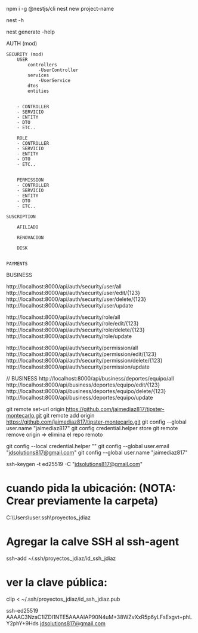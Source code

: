 npm i -g @nestjs/cli
nest new project-name

nest -h

nest generate -help

AUTH (mod)

    SECURITY (mod)
        USER
            controllers
                -UserController
            services
                -UserService
            dtos
            entities


        - CONTROLLER
        - SERVICIO
        - ENTITY
        - DTO
        - ETC..

        ROLE
        - CONTROLLER
        - SERVICIO
        - ENTITY
        - DTO
        - ETC..


        PERMISSION
        - CONTROLLER
        - SERVICIO
        - ENTITY
        - DTO
        - ETC..

    SUSCRIPTION

        AFILIADO

        RENOVACION

        DISK


    PAYMENTS
        

BUSINESS

http://localhost:8000/api/auth/security/user/all
http://localhost:8000/api/auth/security/user/edit/{123}
http://localhost:8000/api/auth/security/user/delete/{123}
http://localhost:8000/api/auth/security/user/update

http://localhost:8000/api/auth/security/role/all
http://localhost:8000/api/auth/security/role/edit/{123}
http://localhost:8000/api/auth/security/role/delete/{123}
http://localhost:8000/api/auth/security/role/update

http://localhost:8000/api/auth/security/permission/all
http://localhost:8000/api/auth/security/permission/edit/{123}
http://localhost:8000/api/auth/security/permission/delete/{123}
http://localhost:8000/api/auth/security/permission/update

// BUSINESS
http://localhost:8000/api/business/deportes/equipo/all
http://localhost:8000/api/business/deportes/equipo/edit/{123}
http://localhost:8000/api/business/deportes/equipo/delete/{123}
http://localhost:8000/api/business/deportes/equipo/update




git remote set-url origin https://github.com/jaimediaz817/tipster-montecarlo.git
git remote add origin https://github.com/jaimediaz817/tipster-montecarlo.git
git config --global user.name "jaimediaz817"
git config credential.helper store
git remote remove origin  => elimina el repo remoto




git config --local credential.helper ""
git config --global user.email "jdsolutions817@gmail.com"
git config --global user.name "jaimediaz817"



ssh-keygen -t ed25519 -C "jdsolutions817@gmail.com"
# cuando pida la ubicación: (NOTA: Crear previamente la carpeta)
C:\Users\user\.ssh\proyectos_jdiaz

# Agregar la calve SSH al ssh-agent
ssh-add ~/.ssh/proyectos_jdiaz/id_ssh_jdiaz

# ver la clave pública:
clip < ~/.ssh/proyectos_jdiaz/id_ssh_jdiaz.pub

ssh-ed25519 AAAAC3NzaC1lZDI1NTE5AAAAIAP90N4uM+38WZvXxR5p6yLFsExgvt+phLY2phY+9Hds jdsolutions817@gmail.com

